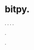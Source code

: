 # bitpy.
.
.
.
.












.






















































.













